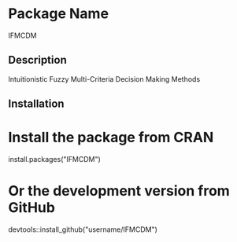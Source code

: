 # Package Name
IFMCDM

## Description
Intuitionistic Fuzzy Multi-Criteria Decision Making Methods 

## Installation

# Install the package from CRAN
install.packages("IFMCDM")

# Or the development version from GitHub
devtools::install_github("username/IFMCDM")
